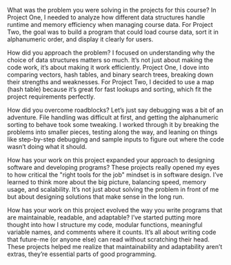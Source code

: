 What was the problem you were solving in the projects for this course?
In Project One, I needed to analyze how different data structures handle runtime and memory efficiency when managing course data. For Project Two, the goal was to build a program that could load course data, sort it in alphanumeric order, and display it clearly for users.

How did you approach the problem?
I focused on understanding why the choice of data structures matters so much. It’s not just about making the code work, it’s about making it work efficiently. Project One, I dove into comparing vectors, hash tables, and binary search trees, breaking down their strengths and weaknesses. For Project Two, I decided to use a map (hash table) because it’s great for fast lookups and sorting, which fit the project requirements perfectly.

How did you overcome roadblocks?
Let’s just say debugging was a bit of an adventure. File handling was difficult at first, and getting the alphanumeric sorting to behave took some tweaking. I worked through it by breaking the problems into smaller pieces, testing along the way, and leaning on things like step-by-step debugging and sample inputs to figure out where the code wasn’t doing what it should.

How has your work on this project expanded your approach to designing software and developing programs?
These projects really opened my eyes to how critical the "right tools for the job" mindset is in software design. I’ve learned to think more about the big picture, balancing speed, memory usage, and scalability. It’s not just about solving the problem in front of me but about designing solutions that make sense in the long run.

How has your work on this project evolved the way you write programs that are maintainable, readable, and adaptable?
I’ve started putting more thought into how I structure my code, modular functions, meaningful variable names, and comments where it counts. It’s all about writing code that future-me (or anyone else) can read without scratching their head. These projects helped me realize that maintainability and adaptability aren’t extras, they’re essential parts of good programming.
